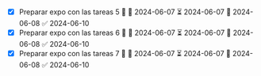 - [x] Preparar expo con las tareas 5 🔺 🛫 2024-06-07 ⏳ 2024-06-07 📅 2024-06-08 ✅ 2024-06-10
- [x] Preparar expo con las tareas 6 🔺 🛫 2024-06-07 ⏳ 2024-06-07 📅 2024-06-08 ✅ 2024-06-10
- [x] Preparar expo con las tareas 7 🔺 🛫 2024-06-07 ⏳ 2024-06-07 📅 2024-06-08 ✅ 2024-06-10
